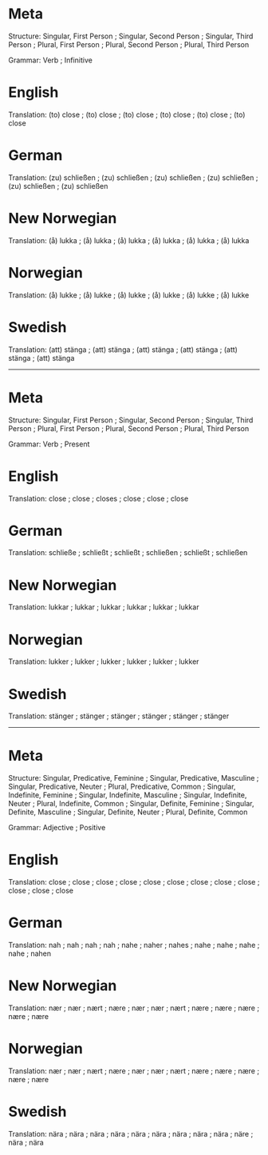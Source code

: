 Meta
====

Structure: Singular, First Person ; Singular, Second Person ; Singular, Third Person ;
           Plural, First Person   ; Plural, Second Person   ; Plural, Third Person

Grammar:   Verb ; Infinitive



English
=======

Translation: (to) close ; (to) close ; (to) close ;
             (to) close ; (to) close ; (to) close



German
======

Translation: (zu) schließen ; (zu) schließen ; (zu) schließen ;
             (zu) schließen ; (zu) schließen ; (zu) schließen



New Norwegian
=============

Translation: (å) lukka ; (å) lukka ; (å) lukka ;
             (å) lukka ; (å) lukka ; (å) lukka



Norwegian
=========

Translation: (å) lukke ; (å) lukke ; (å) lukke ;
             (å) lukke ; (å) lukke ; (å) lukke



Swedish
=======

Translation: (att) stänga ; (att) stänga ; (att) stänga ;
             (att) stänga ; (att) stänga ; (att) stänga



--------------------------------------------------------------------------------

Meta
====

Structure: Singular, First Person ; Singular, Second Person ; Singular, Third Person ;
           Plural, First Person   ; Plural, Second Person   ; Plural, Third Person

Grammar:   Verb ; Present



English
=======

Translation: close ; close ; closes ;
             close ; close ; close



German
======

Translation: schließe  ; schließt ; schließt  ;
             schließen ; schließt ; schließen



New Norwegian
=============

Translation: lukkar ; lukkar ; lukkar ;
             lukkar ; lukkar ; lukkar



Norwegian
=========

Translation: lukker ; lukker ; lukker ;
             lukker ; lukker ; lukker



Swedish
=======

Translation: stänger ; stänger ; stänger ;
             stänger ; stänger ; stänger



--------------------------------------------------------------------------------

Meta
====

Structure: Singular, Predicative, Feminine ; Singular, Predicative, Masculine ; Singular, Predicative, Neuter ; Plural, Predicative, Common ;
           Singular, Indefinite, Feminine  ; Singular, Indefinite, Masculine  ; Singular, Indefinite, Neuter  ; Plural, Indefinite, Common  ;
           Singular, Definite, Feminine    ; Singular, Definite, Masculine    ; Singular, Definite, Neuter    ; Plural, Definite, Common

Grammar:   Adjective ; Positive



English
=======

Translation: close ; close ; close ; close ;
             close ; close ; close ; close ;
             close ; close ; close ; close



German
======

Translation: nah  ; nah   ; nah   ; nah   ;
             nahe ; naher ; nahes ; nahe  ;
             nahe ; nahe  ; nahe  ; nahen



New Norwegian
=============

Translation: nær  ; nær  ; nært ; nære ;
             nær  ; nær  ; nært ; nære ;
             nære ; nære ; nære ; nære



Norwegian
=========

Translation: nær  ; nær  ; nært ; nære ;
             nær  ; nær  ; nært ; nære ;
             nære ; nære ; nære ; nære



Swedish
=======


Translation: nära ; nära ; nära ; nära ;
             nära ; nära ; nära ; nära ;
             nära ; näre ; nära ; nära
